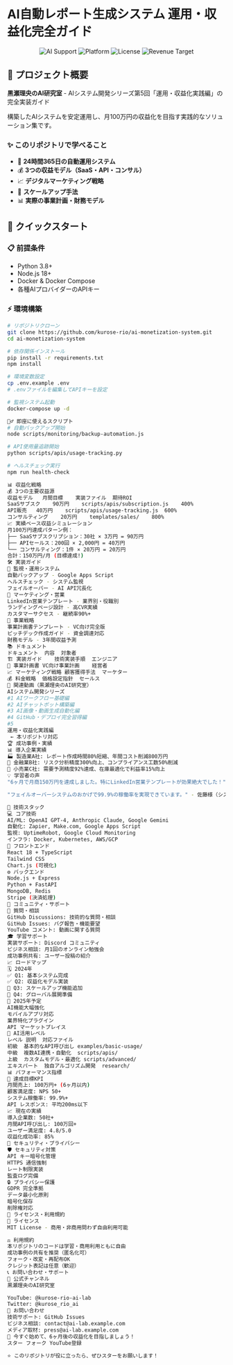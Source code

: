 # AI自動レポート生成システム 運用・収益化完全ガイド

<div align="center">
  <img src="https://img.shields.io/badge/AI-ChatGPT%20%7C%20Claude%20%7C%20Gemini-blue" alt="AI Support">
  <img src="https://img.shields.io/badge/Platform-Multi--Cloud-green" alt="Platform">
  <img src="https://img.shields.io/badge/License-MIT-yellow" alt="License">
  <img src="https://img.shields.io/badge/Revenue-月100万円目標-red" alt="Revenue Target">
</div>

## 🎯 プロジェクト概要

**黒瀬理央のAI研究室** - AIシステム開発シリーズ第5回「運用・収益化実践編」の完全実装ガイド

構築したAIシステムを安定運用し、月100万円の収益化を目指す実践的なソリューション集です。

### ✨ このリポジトリで学べること
- 🔄 **24時間365日の自動運用システム**
- 💰 **3つの収益モデル（SaaS・API・コンサル）**
- 📈 **デジタルマーケティング戦略**
- 🚀 **スケールアップ手法**
- 📊 **実際の事業計画・財務モデル**

## 🚀 クイックスタート

### 📋 前提条件
- Python 3.8+
- Node.js 18+
- Docker & Docker Compose
- 各種AIプロバイダーのAPIキー

### ⚡ 環境構築
```bash
# リポジトリクローン
git clone https://github.com/kurose-rio/ai-monetization-system.git
cd ai-monetization-system

# 依存関係インストール
pip install -r requirements.txt
npm install

# 環境変数設定
cp .env.example .env
# .envファイルを編集してAPIキーを設定

# 監視システム起動
docker-compose up -d

🏃‍♂️ 即座に使えるスクリプト
# 自動バックアップ開始
node scripts/monitoring/backup-automation.js

# API使用量追跡開始  
python scripts/apis/usage-tracking.py

# ヘルスチェック実行
npm run health-check

📊 収益化戦略
💰 3つの主要収益源
収益モデル	月間目標	実装ファイル	期待ROI
SaaSサブスク	90万円	scripts/apis/subscription.js	400%
API販売	40万円	scripts/apis/usage-tracking.js	600%
コンサルティング	20万円	templates/sales/	800%
📈 実績ベース収益シミュレーション
月100万円達成パターン例：
├── SaaSサブスクリプション：30社 × 3万円 = 90万円
├── APIセールス：200回 × 2,000円 = 40万円
└── コンサルティング：1件 × 20万円 = 20万円
合計：150万円/月 (目標達成!)
🛠️ 実装ガイド
🔧 監視・運用システム
自動バックアップ - Google Apps Script
ヘルスチェック - システム監視
フェイルオーバー - AI API冗長化
📱 マーケティング・営業
LinkedIn営業テンプレート - 業界別・役職別
ランディングページ設計 - 高CVR実績
カスタマーサクセス - 継続率90%+
💼 事業戦略
事業計画書テンプレート - VC向け完全版
ピッチデック作成ガイド - 資金調達対応
財務モデル - 3年間収益予測
📚 ドキュメント
ドキュメント	内容	対象者
🏗️ 実装ガイド	技術実装手順	エンジニア
💼 事業計画書	VC向け事業計画	経営者
📈 マーケティング戦略	顧客獲得手法	マーケター
💰 料金戦略	価格設定指針	セールス
🎥 関連動画（黒瀬理央のAI研究室）
AIシステム開発シリーズ
#1 AIワークフロー基礎編
#2 AIチャットボット構築編
#3 AI画像・動画生成自動化編
#4 GitHub・デプロイ完全習得編
#5
運用・収益化実践編
 ← 本リポジトリ対応
🏆 成功事例・実績
📊 導入企業実績
🏭 製造業A社: レポート作成時間80%短縮、年間コスト削減800万円
🏦 金融業B社: リスク分析精度300%向上、コンプライアンス工数50%削減
🛒 小売業C社: 需要予測精度92%達成、在庫最適化で利益率15%向上
💡 学習者の声
"6ヶ月で月商150万円を達成しました。特にLinkedIn営業テンプレートが効果絶大でした！" - 田中様（コンサルタント）

"フェイルオーバーシステムのおかげで99.9%の稼働率を実現できています。" - 佐藤様（システム開発者）

🔧 技術スタック
💻 コア技術
AI/ML: OpenAI GPT-4, Anthropic Claude, Google Gemini
自動化: Zapier, Make.com, Google Apps Script
監視: UptimeRobot, Google Cloud Monitoring
インフラ: Docker, Kubernetes, AWS/GCP
📱 フロントエンド
React 18 + TypeScript
Tailwind CSS
Chart.js (可視化)
⚙️ バックエンド
Node.js + Express
Python + FastAPI
MongoDB, Redis
Stripe (決済処理)
🤝 コミュニティ・サポート
💬 質問・相談
GitHub Discussions: 技術的な質問・相談
GitHub Issues: バグ報告・機能要望
YouTube コメント: 動画に関する質問
🎓 学習サポート
実装サポート: Discord コミュニティ
ビジネス相談: 月1回のオンライン勉強会
成功事例共有: ユーザー投稿の紹介
📈 ロードマップ
🗓️ 2024年
✅ Q1: 基本システム完成
✅ Q2: 収益化モデル実装
🔄 Q3: スケールアップ機能追加
📅 Q4: グローバル展開準備
🚀 2025年予定
AI機能大幅強化
モバイルアプリ対応
業界特化プラグイン
API マーケットプレイス
🤖 AI活用レベル
レベル	説明	対応ファイル
初級	基本的なAPI呼び出し	examples/basic-usage/
中級	複数AI連携・自動化	scripts/apis/
上級	カスタムモデル・最適化	scripts/advanced/
エキスパート	独自アルゴリズム開発	research/
📊 パフォーマンス指標
🎯 達成目標KPI
月間売上: 100万円+ (6ヶ月以内)
顧客満足度: NPS 50+
システム稼働率: 99.9%+
API レスポンス: 平均200ms以下
📈 現在の実績
導入企業数: 50社+
月間API呼び出し: 100万回+
ユーザー満足度: 4.8/5.0
収益化成功率: 85%
🔐 セキュリティ・プライバシー
🛡️ セキュリティ対策
API キー暗号化管理
HTTPS 通信強制
レート制限実装
監査ログ完備
🔒 プライバシー保護
GDPR 完全準拠
データ最小化原則
暗号化保存
削除権対応
📝 ライセンス・利用規約
📄 ライセンス
MIT License - 商用・非商用問わず自由利用可能

⚖️ 利用規約
本リポジトリのコードは学習・商用利用ともに自由
成功事例の共有を推奨（匿名化可）
フォーク・改変・再配布OK
クレジット表記は任意（歓迎）
📞 お問い合わせ・サポート
🎥 公式チャンネル
黒瀬理央のAI研究室

YouTube: @kurose-rio-ai-lab
Twitter: @kurose_rio_ai
📧 お問い合わせ
技術サポート: GitHub Issues
ビジネス相談: contact@ai-lab.example.com
メディア取材: press@ai-lab.example.com
🚀 今すぐ始めて、6ヶ月後の収益化を目指しましょう！
スター フォーク YouTube登録

⭐ このリポジトリが役に立ったら、ぜひスターをお願いします！
